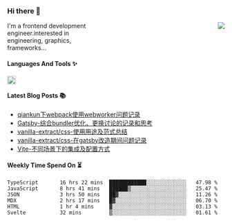 <!--
**zhaohuanyuu/zhaohuanyuu** is a ✨ _special_ ✨ repository because its `README.md` (this file) appears on your GitHub profile.
-->

### Hi there 👋

<picture>
  <source media="(prefers-color-scheme: dark)" srcset="https://github-readme-stats.vercel.app/api?username=zhaohuanyuu&count_private=true&show_icons=true&theme=city_lights&hide_title=true">
  <img align="right" src="https://github-readme-stats.vercel.app/api?username=zhaohuanyuu&count_private=true&show_icons=true&hide_title=true">
</picture>

<p align="left" style="width:40%">I'm a frontend development engineer.interested in engineering, graphics, frameworks...</p>

#### Languages And Tools ✨

<img align="left" height="20" src="https://skillicons.dev/icons?i=js,ts,nodejs,rust,react,vue,svelte,gatsby,materialui,graphql,nestjs,electron,flutter" />

</br>

#### Latest Blog Posts 📚
<!-- BLOG-POST-LIST:START -->
- [qiankun下webpack使用webworker问题记录](https://auu.zone/post/wp-worker)
- [Gatsby-综合bundler优化、更换讨论的记录和思考](https://auu.zone/post/gatsby-bundler)
- [vanilla-extract/css-使用用途及范式总结](https://auu.zone/post/vanilla-usage)
- [vanilla-extract/css-在gatsby改造期间问题记录](https://auu.zone/post/vanilla-order-conflict)
- [Vite-不同场景下的集成及配置方式](https://auu.zone/post/vite-integrations)
<!-- BLOG-POST-LIST:END -->

#### Weekly Time Spend On ⏳
<!--START_SECTION:waka-->

```text
TypeScript       16 hrs 22 mins  ████████████░░░░░░░░░░░░░   47.98 %
JavaScript       8 hrs 41 mins   ██████▒░░░░░░░░░░░░░░░░░░   25.47 %
JSON             3 hrs 50 mins   ██▓░░░░░░░░░░░░░░░░░░░░░░   11.26 %
MDX              2 hrs 17 mins   █▓░░░░░░░░░░░░░░░░░░░░░░░   06.70 %
HTML             1 hr 4 mins     ▓░░░░░░░░░░░░░░░░░░░░░░░░   03.13 %
Svelte           32 mins         ▒░░░░░░░░░░░░░░░░░░░░░░░░   01.61 %
```

<!--END_SECTION:waka-->
